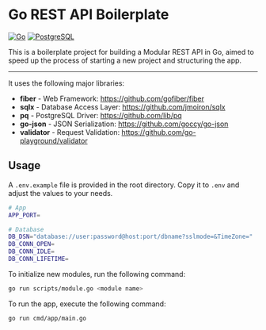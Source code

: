 # Go REST API Boilerplate

[![Go](https://img.shields.io/static/v1?style=for-the-badge&message=Go&color=00ADD8&logo=Go&logoColor=FFFFFF&label=)](https://go.dev/)
[![PostgreSQL](https://img.shields.io/static/v1?style=for-the-badge&message=PostgreSQL&color=4169E1&logo=PostgreSQL&logoColor=FFFFFF&label=)](https://www.postgresql.org/)

This is a boilerplate project for building a Modular REST API in Go, aimed to speed up the process of starting a new project and structuring the app.

***

It uses the following major libraries:
- **fiber** - Web Framework: https://github.com/gofiber/fiber
- **sqlx** - Database Access Layer: https://github.com/jmoiron/sqlx
- **pq** - PostgreSQL Driver: https://github.com/lib/pq
- **go-json** - JSON Serialization: https://github.com/goccy/go-json
- **validator** - Request Validation: https://github.com/go-playground/validator

## Usage

A `.env.example` file is provided in the root directory. Copy it to `.env` and adjust the values to your needs.

```bash
# App
APP_PORT=

# Database
DB_DSN="database://user:password@host:port/dbname?sslmode=&TimeZone="
DB_CONN_OPEN=
DB_CONN_IDLE=
DB_CONN_LIFETIME=
```

To initialize new modules, run the following command:

```bash
go run scripts/module.go <module name>
```

To run the app, execute the following command:

```bash
go run cmd/app/main.go
```
